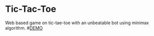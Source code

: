 # Tic-Tac-Toe
Web based game on tic-tae-toe with an unbeatable bot using minimax algorithm.
#[DEMO](http://codepen.io/7ranveer/pen/jrMpdP)
